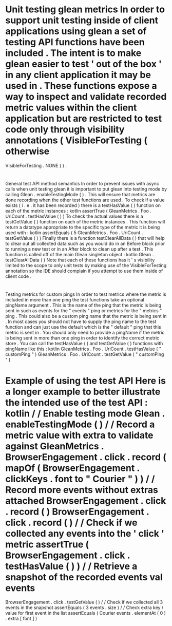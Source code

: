 #
Unit
testing
glean
metrics
In
order
to
support
unit
testing
inside
of
client
applications
using
glean
a
set
of
testing
API
functions
have
been
included
.
The
intent
is
to
make
glean
easier
to
test
'
out
of
the
box
'
in
any
client
application
it
may
be
used
in
.
These
functions
expose
a
way
to
inspect
and
validate
recorded
metric
values
within
the
client
application
but
are
restricted
to
test
code
only
through
visibility
annotations
(
VisibleForTesting
(
otherwise
=
VisibleForTesting
.
NONE
)
)
.
#
#
General
test
API
method
semantics
In
order
to
prevent
issues
with
async
calls
when
unit
testing
glean
it
is
important
to
put
glean
into
testing
mode
by
calling
Glean
.
enableTestingMode
(
)
.
This
will
ensure
that
metrics
are
done
recording
when
the
other
test
functions
are
used
.
To
check
if
a
value
exists
(
i
.
e
.
it
has
been
recorded
)
there
is
a
testHasValue
(
)
function
on
each
of
the
metric
instances
:
kotlin
assertTrue
(
GleanMetrics
.
Foo
.
UriCount
.
testHasValue
(
)
)
To
check
the
actual
values
there
is
a
testGetValue
(
)
function
on
each
of
the
metric
instances
.
This
function
will
return
a
datatype
appropriate
to
the
specific
type
of
the
metric
it
is
being
used
with
:
kotlin
assertEquals
(
5
GleanMetrics
.
Foo
.
UriCount
.
testGetValue
(
)
)
Finally
there
is
a
function
testClearAllData
(
)
that
will
help
to
clear
out
all
collected
data
such
as
you
would
do
in
an
Before
block
prior
to
running
a
new
test
or
in
an
After
block
to
clean
up
after
a
test
.
This
function
is
called
off
of
the
main
Glean
singleton
object
:
kotlin
Glean
.
testClearAllData
(
)
Note
that
each
of
these
functions
has
it
'
s
visibility
limited
to
the
scope
to
only
unit
tests
by
making
use
of
the
VisibleForTesting
annotation
so
the
IDE
should
complain
if
you
attempt
to
use
them
inside
of
client
code
.
#
#
Testing
metrics
for
custom
pings
In
order
to
test
metrics
where
the
metric
is
included
in
more
than
one
ping
the
test
functions
take
an
optional
pingName
argument
.
This
is
the
name
of
the
ping
that
the
metric
is
being
sent
in
such
as
events
for
the
"
events
"
ping
or
metrics
for
the
"
metrics
"
ping
.
This
could
also
be
a
custom
ping
name
that
the
metric
is
being
sent
in
.
In
most
cases
you
should
not
have
to
supply
the
ping
name
to
the
test
function
and
can
just
use
the
default
which
is
the
"
default
"
ping
that
this
metric
is
sent
in
.
You
should
only
need
to
provide
a
pingName
if
the
metric
is
being
sent
in
more
than
one
ping
in
order
to
identify
the
correct
metric
store
.
You
can
call
the
testHasValue
(
)
and
testGetValue
(
)
functions
with
pingName
like
this
:
kotlin
GleanMetrics
.
Foo
.
UriCount
.
testHasValue
(
"
customPing
"
)
GleanMetrics
.
Foo
.
UriCount
.
testGetValue
(
"
customPing
"
)
#
#
Example
of
using
the
test
API
Here
is
a
longer
example
to
better
illustrate
the
intended
use
of
the
test
API
:
kotlin
/
/
Enable
testing
mode
Glean
.
enableTestingMode
(
)
/
/
Record
a
metric
value
with
extra
to
validate
against
GleanMetrics
.
BrowserEngagement
.
click
.
record
(
mapOf
(
BrowserEngagement
.
clickKeys
.
font
to
"
Courier
"
)
)
/
/
Record
more
events
without
extras
attached
BrowserEngagement
.
click
.
record
(
)
BrowserEngagement
.
click
.
record
(
)
/
/
Check
if
we
collected
any
events
into
the
'
click
'
metric
assertTrue
(
BrowserEngagement
.
click
.
testHasValue
(
)
)
/
/
Retrieve
a
snapshot
of
the
recorded
events
val
events
=
BrowserEngagement
.
click
.
testGetValue
(
)
/
/
Check
if
we
collected
all
3
events
in
the
snapshot
assertEquals
(
3
events
.
size
)
/
/
Check
extra
key
/
value
for
first
event
in
the
list
assertEquals
(
Courier
events
.
elementAt
(
0
)
.
extra
[
font
]
)
